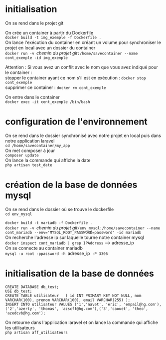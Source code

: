 # initialisation 
On se rend dans le projet git

On crée un container à partir du Dockerfile  
`docker build -t img_exemple -f Dockerfile .`  
On lance l'exécution du container en créant un volume pour synchroniser le projet en local avec un dossier du container  
`docker run -v `_chemin du projet git_`:/home/savecontainer --name cont_exemple -id img_exemple`  

Attention : Si vous avez un conflit avec le nom que vous avez indiqué pour le container :  
stopper le container ayant ce nom s'il est en exécution : `docker stop cont_exemple`  
supprimer ce container : `docker rm cont_exemple`

On entre dans le container  
`docker exec -it cont_exemple /bin/bash`  

# configuration de l'environnement 
On se rend dans le dossier synchronisé avec notre projet en local puis dans notre application laravel  
`cd /home/savecontainer/my_app`  
On met composer à jour  
`composer update`  
On lance la commande qui affiche la date  
`php artisan test_date`

# création de la base de données mysql
On se rend dans le dossier où se trouve le dockerfile  
`cd env_mysql`

`docker build -t mariadb -f Dockerfile .`  
`docker run -v `_chemin du projet git_`/env_mysql:/home/savecontainer --name cont_mariadb --env="MYSQL_ROOT_PASSWORD=password" -id mariadb`  
On recherche l'adresse ip sur laquelle tourne notre container mysql  
`docker inspect cont_mariadb | grep IPAddress` --> adresse_ip  
On se connecte au container mariadb  
`mysql -u root -ppassword -h `adresse_ip` -P 3306`  

# initialisation de la base de données
`CREATE DATABASE db_test;`  
`USE db_test;`  
`CREATE TABLE utilisateur  
(
    id INT PRIMARY KEY NOT NULL,
    nom VARCHAR(100),
    prenom VARCHAR(100),
    email VARCHAR(255)
);`  
`INSERT INTO utilisateur VALUES ('1','navet', 'eric', 'empail@hg.com'),('2','azerty', 'thomas', 'azscff@hg.com'),('3','caouet', 'theo', 'azedcvb@hg.com');`

On retourne dans l'application laravel et on lance la commande qui affiche les utilisateurs  
`php artisan aff_utilisateurs`
